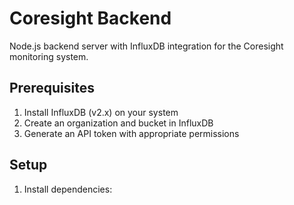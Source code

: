 # Coresight Backend

Node.js backend server with InfluxDB integration for the Coresight monitoring system.

## Prerequisites

1. Install InfluxDB (v2.x) on your system
2. Create an organization and bucket in InfluxDB
3. Generate an API token with appropriate permissions

## Setup

1. Install dependencies:
